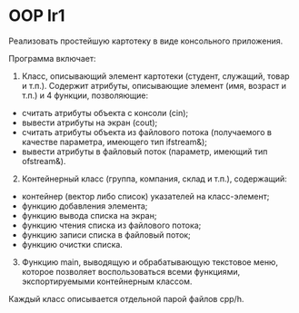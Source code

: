 # OOP lr1
Реализовать простейшую картотеку в виде консольного приложения.

Программа включает:

1. Класс, описывающий элемент картотеки (студент, служащий, товар и т.п.). Содержит атрибуты, описывающие элемент (имя, возраст и т.п.) и 4 функции, позволяющие:
- считать атрибуты объекта с консоли (cin);
- вывести атрибуты на экран (cout);
- считать атрибуты объекта из файлового потока (получаемого в качестве параметра, имеющего тип ifstream&);
- вывести атрибуты в файловый поток (параметр, имеющий тип ofstream&).

2. Контейнерный класс (группа, компания, склад и т.п.), содержащий:
- контейнер (вектор либо список) указателей на класс-элемент;
- функцию добавления элемента;
- функцию вывода списка на экран;
- функцию чтения списка из файлового потока;
- функцию записи списка в файловый поток;
- функцию очистки списка.

3. Функцию main, выводящую и обрабатывающую текстовое меню, которое позволяет воспользоваться всеми функциями, экспортируемыми контейнерным классом.

Каждый класс описывается отдельной парой файлов cpp/h.
